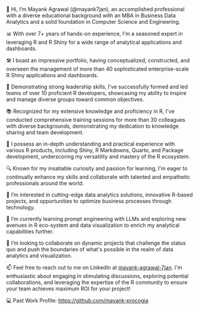 👋 Hi, I’m Mayank Agrawal (@mayank7jan), an accomplished professional with a diverse educational background with an MBA in Business Data Analytics and a solid foundation in Computer Science and Engineering.

📊 With over 7+ years of hands-on experience, I'm a seasoned expert in leveraging R and R Shiny for a wide range of analytical applications and dashboards.

🛠️ I boast an impressive portfolio, having conceptualized, constructed, and overseen the management of more than 40 sophisticated enterprise-scale R Shiny applications and dashboards.

👥 Demonstrating strong leadership skills, I've successfully formed and led teams of over 10 proficient R developers, showcasing my ability to inspire and manage diverse groups toward common objectives.

📚 Recognized for my extensive knowledge and proficiency in R, I've conducted comprehensive training sessions for more than 30 colleagues with diverse backgrounds, demonstrating my dedication to knowledge sharing and team development.

🔄 I possess an in-depth understanding and practical experience with various R products, including Shiny, R Markdowns, Quarto, and Package development, underscoring my versatility and mastery of the R ecosystem.

🔍 Known for my insatiable curiosity and passion for learning, I'm eager to continually enhance my skills and collaborate with talented and empathetic professionals around the world.

👀 I’m interested in cutting-edge data analytics solutions, innovative R-based projects, and opportunities to optimize business processes through technology.

🌱 I’m currently learning prompt engineering with LLMs and exploring new avenues in R eco-system and data visualization to enrich my analytical capabilities further.

💞️ I’m looking to collaborate on dynamic projects that challenge the status quo and push the boundaries of what's possible in the realm of data analytics and visualization.

📫 Feel free to reach out to me on LinkedIn at [mayank-agrawal-7jan](https://www.linkedin.com/in/mayank-agrawal-7jan/). I'm enthusiastic about engaging in stimulating discussions, exploring potential collaborations, and leveraging the expertise of the R community to ensure your team achieves maximum ROI for your project!

💻 Past Work Profile: https://github.com/mayank-procogia

<!--
**mayank7jan/mayank7jan** is a ✨ _special_ ✨ repository because its `README.md` (this file) appears on your GitHub profile.

Here are some ideas to get you started:

- 🔭 I’m currently working on ...
- 🌱 I’m currently learning ...
- 👯 I’m looking to collaborate on ...
- 🤔 I’m looking for help with ...
- 💬 Ask me about ...
- 📫 How to reach me: ...
- 😄 Pronouns: ...
- ⚡ Fun fact: ...
-->
